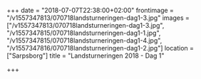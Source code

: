 +++
date = "2018-07-07T22:38:00+02:00"
frontimage = "/v1557347813/070718landsturneringen-dag1-3.jpg"
images = ["/v1557347813/070718landsturneringen-dag1-3.jpg", "/v1557347815/070718landsturneringen-dag1-1.jpg", "/v1557347815/070718landsturneringen-dag1-4.jpg", "/v1557347816/070718landsturneringen-dag1-2.jpg"]
location = ["Sarpsborg"]
title = "Landsturneringen 2018 - Dag 1"

+++
